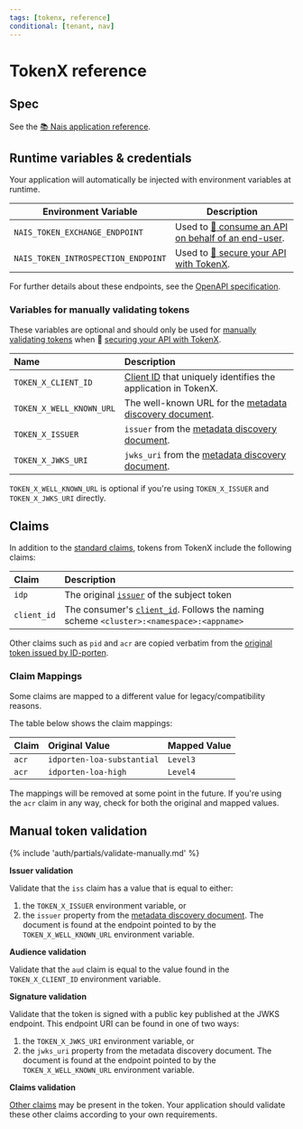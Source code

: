 ```yaml
---
tags: [tokenx, reference]
conditional: [tenant, nav]
---
```


# TokenX reference

## Spec

See the [:books: Nais application reference](../../../workloads/application/reference/application-spec.md#tokenx).

## Runtime variables & credentials

Your application will automatically be injected with environment variables at runtime.

| Environment Variable                | Description                                                                     |
|-------------------------------------|---------------------------------------------------------------------------------|
| `NAIS_TOKEN_EXCHANGE_ENDPOINT`      | Used to [:dart: consume an API on behalf of an end-user](../how-to/consume.md). |
| `NAIS_TOKEN_INTROSPECTION_ENDPOINT` | Used to [:dart: secure your API with TokenX](../how-to/secure.md).              |

For further details about these endpoints, see the [OpenAPI specification](../../reference/README.md#openapi-specification).

### Variables for manually validating tokens

These variables are optional and should only be used for [manually validating tokens](#manual-token-validation) when :dart: [securing your API with TokenX](../how-to/secure.md).

| Name                     | Description                                                                                                              |
|:-------------------------|:-------------------------------------------------------------------------------------------------------------------------|
| `TOKEN_X_CLIENT_ID`      | [Client ID](../../explanations/README.md#client-id) that uniquely identifies the application in TokenX.                  |
| `TOKEN_X_WELL_KNOWN_URL` | The well-known URL for the [metadata discovery document](../../explanations/README.md#well-known-url-metadata-document). |
| `TOKEN_X_ISSUER`         | `issuer` from the [metadata discovery document](../../explanations/README.md#issuer).                                    |
| `TOKEN_X_JWKS_URI`       | `jwks_uri` from the [metadata discovery document](../../explanations/README.md#jwks-endpoint-public-keys).               |

`TOKEN_X_WELL_KNOWN_URL` is optional if you're using `TOKEN_X_ISSUER` and `TOKEN_X_JWKS_URI` directly.

## Claims

In addition to the [standard claims](../../explanations/README.md#claims-validation), tokens from TokenX include the following claims:

| Claim       | Description                                                                                                                       |
|:------------|:----------------------------------------------------------------------------------------------------------------------------------|
| `idp`       | The original [`issuer`](../../explanations/README.md#issuer) of the subject token                                                 |
| `client_id` | The consumer's [`client_id`](../../explanations/README.md#client-id). Follows the naming scheme `<cluster>:<namespace>:<appname>` |

Other claims such as `pid` and `acr` are copied verbatim from the [original token issued by ID-porten](../../idporten/reference/README.md#claims).

### Claim Mappings

Some claims are mapped to a different value for legacy/compatibility reasons.

The table below shows the claim mappings:

| Claim | Original Value             | Mapped Value  |
|:------|:---------------------------|:--------------|
| `acr` | `idporten-loa-substantial` | `Level3`      |
| `acr` | `idporten-loa-high`        | `Level4`      |

The mappings will be removed at some point in the future.
If you're using the `acr` claim in any way, check for both the original and mapped values.

## Manual token validation

{% include 'auth/partials/validate-manually.md' %}

**Issuer validation**

Validate that the `iss` claim has a value that is equal to either:

1. the `TOKEN_X_ISSUER` environment variable, or
2. the `issuer` property from the [metadata discovery document](../../explanations/README.md#well-known-url-metadata-document).
   The document is found at the endpoint pointed to by the `TOKEN_X_WELL_KNOWN_URL` environment variable.

**Audience validation**

Validate that the `aud` claim is equal to the value found in the `TOKEN_X_CLIENT_ID` environment variable.

**Signature validation**

Validate that the token is signed with a public key published at the JWKS endpoint.
This endpoint URI can be found in one of two ways:

1. the `TOKEN_X_JWKS_URI` environment variable, or
2. the `jwks_uri` property from the metadata discovery document.
   The document is found at the endpoint pointed to by the `TOKEN_X_WELL_KNOWN_URL` environment variable.

**Claims validation**

[Other claims](#claims) may be present in the token.
Your application should validate these other claims according to your own requirements.
